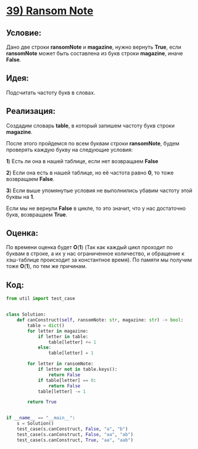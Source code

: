 # [**39) Ransom Note**](https://leetcode.com/problems/ransom-note/description/)

## **Условие:**

Дано две строки **ransomNote** и **magazine**, нужно вернуть **True**, если **ransomNote** может быть составлена из букв строки **magazine**, иначе **False**.

## **Идея:**

Подсчитать частоту букв в словах.

## **Реализация:**

Создадим словарь **table**, в который запишем частоту букв строки **magazine**.

После этого пройдемся по всем буквам строки **ransomNote**, будем проверять каждую букву на следующие условия:

**1**) Есть ли она в нашей таблице, если нет возвращаем **False**

**2**) Если она есть в нашей таблице, но её частота равно **0**, то тоже возвращаем **False**.

**3**) Если выше упомянутые условия не выполнились убавим частоту этой буквы на **1**.

Если мы не вернули **False** в цикле, то это значит, что у нас достаточно букв, возвращаем **True**.



## **Оценка:**

По времени оценка будет **O**(**1**) (Так как каждый цикл проходит по буквам в строке, а их у нас ограниченное количество, и обращение к хэш-таблице происходит за константное время). По памяти мы получим тоже **O**(**1**), по тем же причинам.

## Код:
```python
from util import test_case


class Solution:
    def canConstruct(self, ransomNote: str, magazine: str) -> bool:
        table = dict()
        for letter in magazine:
            if letter in table:
                table[letter] += 1
            else:
                table[letter] = 1

        for letter in ransomNote:
            if letter not in table.keys():
                return False
            if table[letter] == 0:
                return False
            table[letter] -= 1

        return True


if __name__ == "__main__":
    s = Solution()
    test_case(s.canConstruct, False, "a", "b")
    test_case(s.canConstruct, False, "aa", "ab")
    test_case(s.canConstruct, True, "aa", "aab")

```


